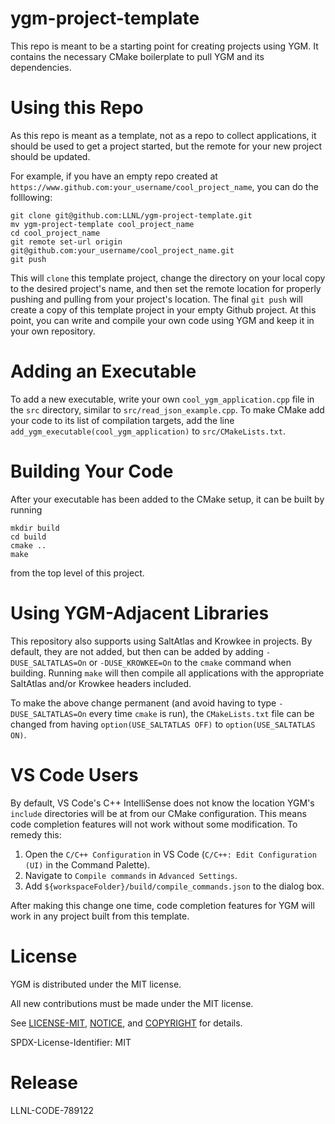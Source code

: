 # ygm-project-template
This repo is meant to be a starting point for creating projects using YGM. It contains the necessary CMake boilerplate
to pull YGM and its dependencies.

# Using this Repo
As this repo is meant as a template, not as a repo to collect applications, it should be used to get a project started,
but the remote for your new project should be updated.

For example, if you have an empty repo created at `https://www.github.com:your_username/cool_project_name`, you can do the
folllowing:
```
git clone git@github.com:LLNL/ygm-project-template.git
mv ygm-project-template cool_project_name
cd cool_project_name
git remote set-url origin git@github.com:your_username/cool_project_name.git
git push
```

This will `clone` this template project, change the directory on your local copy to the desired project's name, and then
set the remote location for properly pushing and pulling from your project's location. The final `git push` will create
a copy of this template project in your empty Github project. At this point, you can write and compile your own code
using YGM and keep it in your own repository.

# Adding an Executable
To add a new executable, write your own `cool_ygm_application.cpp` file in the `src` directory, similar to `src/read_json_example.cpp`. To
make CMake add your code to its list of compilation targets, add the line `add_ygm_executable(cool_ygm_application)` to
`src/CMakeLists.txt`.

# Building Your Code
After your executable has been added to the CMake setup, it can be built by running
```
mkdir build
cd build
cmake ..
make
```
from the top level of this project.

# Using YGM-Adjacent Libraries
This repository also supports using SaltAtlas and Krowkee in projects. By default, they are not added, but then can be
added by adding `-DUSE_SALTATLAS=On` or `-DUSE_KROWKEE=On` to the `cmake` command when building. Running `make` will
then compile all applications with the appropriate SaltAtlas and/or Krowkee headers included.

To make the above change permanent (and avoid having to type `-DUSE_SALTATLAS=On` every time `cmake` is run), the 
`CMakeLists.txt` file can be changed from having `option(USE_SALTATLAS OFF)` to `option(USE_SALTATLAS ON)`.

# VS Code Users
By default, VS Code's C++ IntelliSense does not know the location YGM's `include` directories will be at from our CMake
configuration. This means code completion features will not work without some modification. To remedy this:
1. Open the `C/C++ Configuration` in VS Code (`C/C++: Edit Configuration (UI)` in the Command Palette).
2. Navigate to `Compile commands` in `Advanced Settings`.
3. Add `${workspaceFolder}/build/compile_commands.json` to the dialog box.

After making this change one time, code completion features for YGM will work in any project built from this template.

# License
YGM is distributed under the MIT license.

All new contributions must be made under the MIT license.

See [LICENSE-MIT](LICENSE-MIT), [NOTICE](NOTICE), and [COPYRIGHT](COPYRIGHT) for
details.

SPDX-License-Identifier: MIT

# Release
LLNL-CODE-789122
